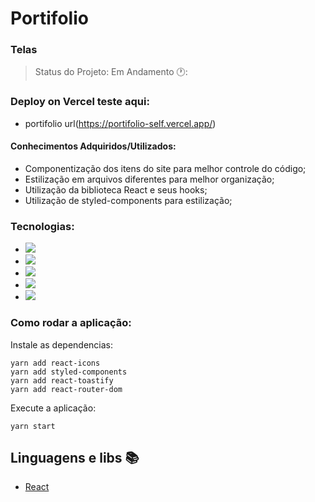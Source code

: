 # Portifolio

### Telas

> Status do Projeto: Em Andamento 🕐:

### Deploy on Vercel  teste aqui:
- portifolio url(https://portifolio-self.vercel.app/)

#### Conhecimentos Adquiridos/Utilizados:

- Componentização dos itens do site para melhor controle do código;
- Estilização em arquivos diferentes para melhor organização;
- Utilização da biblioteca React e seus hooks;
- Utilização de styled-components para estilização;

### Tecnologias:

- <img src="https://img.shields.io/static/v1?label=react&message=framework&color=blue&style=for-the-badge&logo=REACT"/>
- <img src="https://img.shields.io/static/v1?label=Hooks&message=react&color=blue&style=for-the-badge&logo=REACT"/>
- <img src="https://img.shields.io/static/v1?label=javascript&message=Programming%20language&color=yellow&style=for-the-badge&logo=JAVASCRIPT"/>
- <img src="https://img.shields.io/static/v1?label=styled-components&message=LIB&color=red&style=for-the-badge&logo=styled-components"/>
- <img src="https://img.shields.io/static/v1?label=jsx&message=Markup&language&color=orange&style=for-the-badge&logo=JSX"/>

### Como rodar a aplicação:

Instale as dependencias:

```
yarn add react-icons
yarn add styled-components
yarn add react-toastify
yarn add react-router-dom

```

Execute a aplicação:

```
yarn start
```

## Linguagens e libs :books:

- [React](https://pt-br.reactjs.org/)
